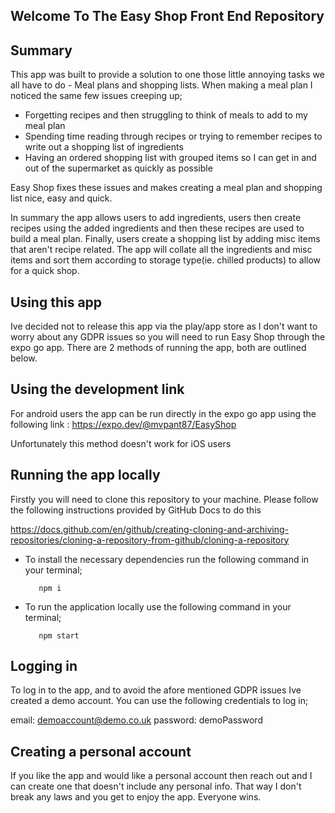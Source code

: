 ## Welcome To The Easy Shop Front End Repository

## Summary

This app was built to provide a solution to one those little annoying tasks we
all have to do - Meal plans and shopping lists. When making a meal plan I
noticed the same few issues creeping up;

- Forgetting recipes and then struggling to think of meals to add to my meal
  plan
- Spending time reading through recipes or trying to remember recipes to write
  out a shopping list of ingredients
- Having an ordered shopping list with grouped items so I can get in and out of
  the supermarket as quickly as possible

Easy Shop fixes these issues and makes creating a meal plan and shopping list
nice, easy and quick.

In summary the app allows users to add ingredients, users then create recipes
using the added ingredients and then these recipes are used to build a meal
plan. Finally, users create a shopping list by adding misc items that aren't
recipe related. The app will collate all the ingredients and misc items and sort
them according to storage type(ie. chilled products) to allow for a quick shop.

## Using this app

Ive decided not to release this app via the play/app store as I don't want to
worry about any GDPR issues so you will need to run Easy Shop through the expo
go app. There are 2 methods of running the app, both are outlined below.

## Using the development link

For android users the app can be run directly in the expo go app using the
following link : https://expo.dev/@mvpant87/EasyShop

Unfortunately this method doesn't work for iOS users

## Running the app locally

Firstly you will need to clone this repository to your machine. Please follow
the following instructions provided by GitHub Docs to do this

https://docs.github.com/en/github/creating-cloning-and-archiving-repositories/cloning-a-repository-from-github/cloning-a-repository

- To install the necessary dependencies run the following command in your
  terminal;

         npm i

- To run the application locally use the following command in your terminal;

         npm start

## Logging in

To log in to the app, and to avoid the afore mentioned GDPR issues Ive created a
demo account. You can use the following credentials to log in;

email: demoaccount@demo.co.uk password: demoPassword

## Creating a personal account

If you like the app and would like a personal account then reach out and I can
create one that doesn't include any personal info. That way I don't break any
laws and you get to enjoy the app. Everyone wins.
